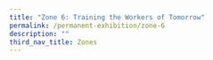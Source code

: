```yaml
---
title: "Zone 6: Training the Workers of Tomorrow"
permalink: /permanent-exhibition/zone-6
description: ""
third_nav_title: Zones
---
```


